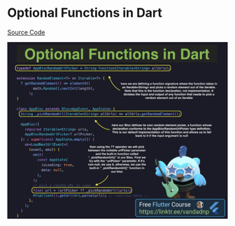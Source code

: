 # Optional Functions in Dart

[Source Code](optional-functions-in-dart.dart)

![](optional-functions-in-dart.jpg)
